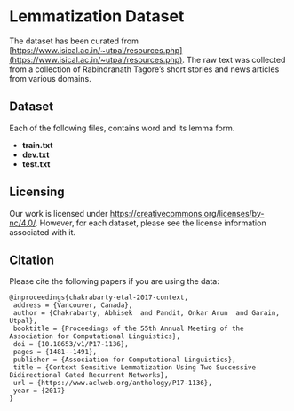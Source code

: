 # Lemmatization Dataset

The dataset has been curated from [https://www.isical.ac.in/~utpal/resources.php](https://www.isical.ac.in/~utpal/resources.php). The raw text was collected from a collection of Rabindranath Tagore’s short stories and news articles from various domains.

## Dataset

Each of the following files, contains word and its lemma form.

- **train.txt**
- **dev.txt**
- **test.txt**




## Licensing
Our work is licensed under https://creativecommons.org/licenses/by-nc/4.0/. However, for each dataset, please see the license information associated with it.

## Citation

Please cite the following papers if you are using the data:

```
@inproceedings{chakrabarty-etal-2017-context,
 address = {Vancouver, Canada},
 author = {Chakrabarty, Abhisek  and Pandit, Onkar Arun  and Garain, Utpal},
 booktitle = {Proceedings of the 55th Annual Meeting of the Association for Computational Linguistics},
 doi = {10.18653/v1/P17-1136},
 pages = {1481--1491},
 publisher = {Association for Computational Linguistics},
 title = {Context Sensitive Lemmatization Using Two Successive Bidirectional Gated Recurrent Networks},
 url = {https://www.aclweb.org/anthology/P17-1136},
 year = {2017}
}
```
